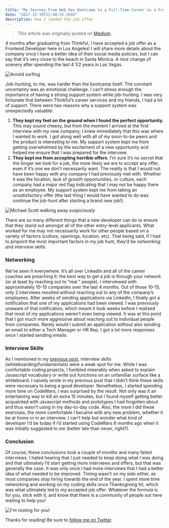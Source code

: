 ```yaml
---
title: "My Journey From Web Dev Bootcamp to a Full-Time Career as a Frontend Developer"
date: "2017-12-19T22:40:32.169Z"
description: How I landed the job offer
---
```


> This article was originally posted on [Medium](https://medium.com/@Ljyockey/my-journey-from-web-dev-bootcamp-to-a-full-time-career-as-a-frontend-developer-722a3dad8bb7).

4 months after graduating from Thinkful, I have accepted a job offer as a Frontend Developer here in Los Angeles! I will share more details about the company once I have a better idea of their social media policies, but I can say that it’s very close to the beach in Santa Monica. A nice change of scenery after spending the last 4 1/2 years in Las Vegas.

![Arnold surfing](https://media.giphy.com/media/11hCT8RLypCjCw/giphy.gif)

Job-hunting, to me, was harder than the bootcamp itself. The constant uncertainty was an emotional challenge. I can’t stress enough the importance of having a strong support system while job-hunting. I was very fortunate that between Thinkful’s career services and my friends, I had a lot of support. There were two reasons why a support system was unexpectedly valuable:

1. **They kept my feet on the ground when I found the perfect opportunity**. This may sound cheesy, but from the moment I arrived at the first interview with my new company, I knew immediately that this was where I wanted to work. I got along well with all of my soon-to-be peers and the product is interesting to me. My support system kept me from getting overwhelmed by the excitement of a new opportunity and helped me ensure that I was prepared for the interview.
2. **They kept me from accepting horrible offers**. I’m sure it’s no secret that the longer we look for a job, the more likely we are to accept any offer, even if it’s one we don’t necessarily want. The reality is that I would not have been happy with any company I had previously met with. Whether it was the location, lack of growth opportunities, or culture, each company had a major red flag indicating that I may not be happy there as an employee. My support system kept me from taking an unsatisfactory offer (the last thing I would have wanted to do was continue the job-hunt after starting a brand new job!).

![Michael Scott walking away suspiciously](https://media.giphy.com/media/NXOF5rlaSXdAc/giphy.gif)

There are so many different things that a new developer can do to ensure that they stand out amongst all of the other entry-level applicants. What worked for me may not necessarily work for other people based on a variety of factors (culture, openings, location, etc). That being said, if I had to pinpoint the most important factors in my job hunt, they’d be *networking and interview skills*.

### Networking
We’ve seen it everywhere. It’s all over LinkedIn and all of the career coaches are preaching it: the best way to get a job is through your network (or at least by reaching out to “real ” people). I interviewed with approximately 10–15 companies over the last 4 months. Out of those 10–15, only 2 interviews resulted without reaching out to any of the company’s employees. After weeks of sending applications via LinkedIn, I finally got a notification that one of my applications had been viewed. I was previously unaware of that notification, which meant it took weeks before I realized that most of my applications weren’t even being viewed. It was at this point that I got much more aggressive about reaching out to individual people from companies. Rarely would I submit an application without also sending an email to either a Tech Manager or HR Rep. I got a lot more responses once I started sending emails.

### Interview Skills
As I mentioned in my [previous post](https://medium.com/@Ljyockey/new-developers-dont-make-the-same-mistake-i-did-e1eb2f280218), interview skills (whiteboarding/fundamentals) were a weak spot for me. While I was comfortable coding projects, I fumbled miserably when asked to explain Javascript vocabulary or write out functions on an unfamiliar surface like a whiteboard. I naively wrote in my previous post that I didn’t think these skills were necessary to being a good developer. Nonetheless, I started spending more time on CodeWars; I was surprised by the result. Not only was it an entertaining way to kill an extra 15 minutes, but I found myself getting better acquainted with Javascript methods and prototypes I had forgotten about and thus wasn’t using in my day-to-day code. Also, the more I did these exercises, the more comfortable I became with any new problem, whether it be at home or in an interview. I can’t help but wonder what kind of developer I’d be today if I’d started using CodeWars 6 months ago when it was initially suggested to me (better late than never, right?).

### Conclusion
Of course, these conclusions took a couple of months and many failed interviews. I hated hearing that I just needed to keep doing what I was doing and that ultimately I’d start getting more interviews and offers, but that was generally the case. It was only once I had more interviews that I had a better idea of what needed to be improved. Timing wasn’t on my side either, as most companies stop hiring towards the end of the year. I spent more time networking and working on my coding skills once Thanksgiving hit, which was what ultimately led to my accepted job offer. Whatever the formula is for you, stick with it, and know that there is a community of people out here waiting to help you!

![I'm rooting for you!](https://media.giphy.com/media/12XDYvMJNcmLgQ/giphy.gif)

Thanks for reading! Be sure to [follow me on Twitter](https://twitter.com/Ljyockey).